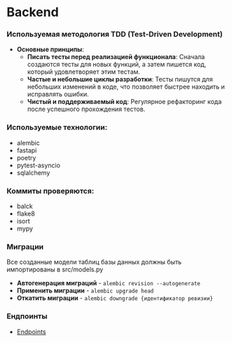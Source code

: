 # Backend 

### Используемая методология TDD (Test-Driven Development)

- **Основные принципы**:
  - **Писать тесты перед реализацией функционала**: Сначала создаются тесты для новых функций, а затем пишется код, который удовлетворяет этим тестам.
  - **Частые и небольшие циклы разработки**: Тесты пишутся для небольших изменений в коде, что позволяет быстрее находить и исправлять ошибки.
  - **Чистый и поддерживаемый код**: Регулярное рефакторинг кода после успешного прохождения тестов.
 
### Используемые технологии:
 - alembic
 - fastapi
 - poetry
 - pytest-asyncio
 - sqlalchemy

### Коммиты проверяются:
 - balck
 - flake8
 - isort
 - mypy


### Миграции
Все созданные модели таблиц базы данных должны быть импортированы в src/models.py

- **Автогенерация миграций** - ```alembic revision --autogenerate```
- **Применить миграции** - ```alembic upgrade head```
- **Откатить миграции** - ```alembic downgrade {идентификатор ревизии}```

### Ендпоинты
* [Endpoints](https://github.com/RideTrip-tour/Wiki/blob/main/Endpoints.md)
